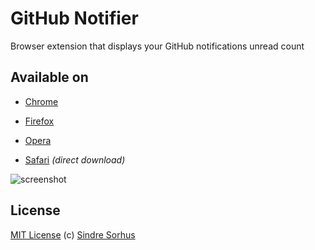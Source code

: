 # GitHub Notifier

Browser extension that displays your GitHub notifications unread count


## Available on

- [Chrome](https://chrome.google.com/webstore/detail/lmjdlojahmbbcodnpecnjnmlddbkjhnn)

- [Firefox](https://addons.mozilla.org/en-US/firefox/addon/github-notifier/)

- [Opera](https://addons.opera.com/en/addons/extensions/details/github-notifier/)

- [Safari](https://github.com/sindresorhus/GitHub-Notifier/blob/master/Safari/GitHub%20Notifier.safariextz) *(direct download)*


![screenshot](https://github.com/sindresorhus/GitHub-Notifier/raw/master/screenshot.png)


## License

[MIT License](http://en.wikipedia.org/wiki/MIT_License)
(c) [Sindre Sorhus](http://sindresorhus.com)